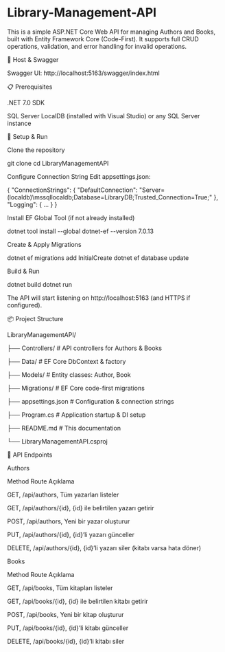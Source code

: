 # Library-Management-API

This is a simple ASP.NET Core Web API for managing Authors and Books, built with Entity Framework Core (Code-First). It supports full CRUD operations, validation, and error handling for invalid operations.

🔗 Host & Swagger

Swagger UI: http://localhost:5163/swagger/index.html

📋 Prerequisites

.NET 7.0 SDK

SQL Server LocalDB (installed with Visual Studio) or any SQL Server instance

🚀 Setup & Run

Clone the repository

git clone <repository-url>
cd LibraryManagementAPI

Configure Connection String
Edit appsettings.json:

{
  "ConnectionStrings": {
    "DefaultConnection": "Server=(localdb)\\mssqllocaldb;Database=LibraryDB;Trusted_Connection=True;"
  },
  "Logging": { ... }
}

Install EF Global Tool (if not already installed)

dotnet tool install --global dotnet-ef --version 7.0.13

Create & Apply Migrations

dotnet ef migrations add InitialCreate
dotnet ef database update

Build & Run

dotnet build
dotnet run

The API will start listening on http://localhost:5163 (and HTTPS if configured).

📦 Project Structure

LibraryManagementAPI/

├── Controllers/         # API controllers for Authors & Books

├── Data/                # EF Core DbContext & factory

├── Models/              # Entity classes: Author, Book

├── Migrations/          # EF Core code-first migrations

├── appsettings.json     # Configuration & connection strings

├── Program.cs           # Application startup & DI setup

├── README.md            # This documentation

└── LibraryManagementAPI.csproj

📖 API Endpoints

Authors

Method	    Route    	Açıklama

GET,	/api/authors,	Tüm yazarları listeler

GET,	/api/authors/{id},	{id} ile belirtilen yazarı getirir

POST,	/api/authors,	Yeni bir yazar oluşturur

PUT,	/api/authors/{id},	{id}’li yazarı günceller

DELETE,	/api/authors/{id},	{id}’li yazarı siler (kitabı varsa hata döner)


Books

Method    	Route    	Açıklama

GET,	/api/books,	Tüm kitapları listeler

GET,	/api/books/{id},	{id} ile belirtilen kitabı getirir

POST,	/api/books,	Yeni bir kitap oluşturur

PUT,	/api/books/{id},	{id}’li kitabı günceller

DELETE,	/api/books/{id},	{id}’li kitabı siler

